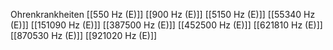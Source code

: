 Ohrenkrankheiten
[[550 Hz (E)]]
[[900 Hz (E)]]
[[5150 Hz (E)]]
[[55340 Hz (E)]]
[[151090 Hz (E)]]
[[387500 Hz (E)]]
[[452500 Hz (E)]]
[[621810 Hz (E)]]
[[870530 Hz (E)]]
[[921020 Hz (E)]]